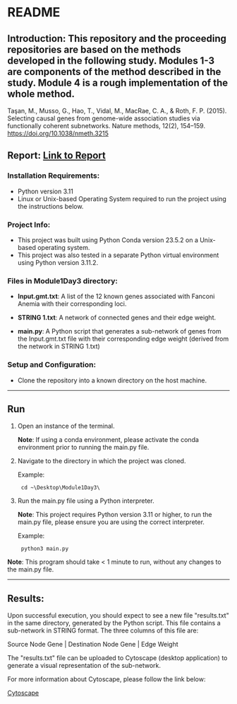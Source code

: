 
# README

## Introduction: This repository and the proceeding repositories are based on the methods developed in the following study. Modules 1-3 are components of the method described in the study. Module 4 is a rough implementation of the whole method. 

Taşan, M., Musso, G., Hao, T., Vidal, M., MacRae, C. A., & Roth, F. P. (2015). Selecting causal genes from genome-wide association studies via functionally coherent subnetworks. Nature methods, 12(2), 154–159. https://doi.org/10.1038/nmeth.3215

## Report: [Link to Report](https://docs.google.com/document/d/1WyCkMw5yXGx-AHQtY2_fggWxE8zY7hX2IQHKobqR0ds/edit)

### Installation Requirements:
- Python version 3.11
- Linux or Unix-based Operating System required to run the project using the instructions below.

### Project Info:
- This project was built using Python Conda version 23.5.2 on a Unix-based operating system.
- This project was also tested in a separate Python virtual environment using Python version 3.11.2. 

### Files in Module1Day3 directory:

- **Input.gmt.txt**: A list of the 12 known genes associated with Fanconi Anemia with their corresponding loci.

- **STRING 1.txt**: A network of connected genes and their edge weight.

- **main.py**: A Python script that generates a sub-network of genes from the Input.gmt.txt file with their corresponding edge weight (derived from the network in STRING 1.txt)

### Setup and Configuration:

- Clone the repository into a known directory on the host machine.

<hr>

## Run

1. Open an instance of the terminal.

    **Note**: If using a conda environment, please activate the conda environment prior to running the main.py file.

2. Navigate to the directory in which the project was cloned.

    Example: 
        
        cd ~\Desktop\Module1Day3\

3. Run the main.py file using a Python interpreter.

    **Note**: This project requires Python version 3.11 or higher, to run the main.py file, please ensure you are using the correct interpreter. 

    Example:

        python3 main.py
**Note**: This program should take < 1 minute to run, without any changes to the main.py file.

<hr>

## Results:

Upon successful execution, you should expect to see a new file "results.txt" in the same directory, generated by the Python script. This file contains a sub-network in STRING format. The three columns of this file are:

Source Node Gene | Destination Node Gene | Edge Weight

The "results.txt" file can be uploaded to Cytoscape (desktop application) to generate a visual representation of the sub-network. 

For more information about Cytoscape, please follow the link below:

[Cytoscape](https://cytoscape.org/what_is_cytoscape.html)
